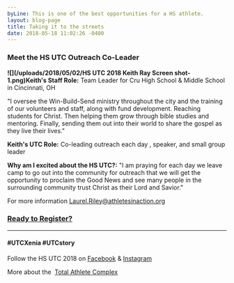 ```yaml
---
byLine: This is one of the best opportunities for a HS athlete.
layout: blog-page
title: Taking it to the streets
date: 2018-05-18 11:02:26 -0400
---
```

### Meet the HS UTC Outreach Co-Leader

**![](/uploads/2018/05/02/HS UTC 2018 Keith Ray Screen shot-1.png)Keith's Staff Role:**  Team Leader for Cru High School & Middle School in Cincinnati, OH

"I oversee the Win-Build-Send ministry throughout the city and the training of our volunteers and staff, along with fund development.  Reaching students for Christ.  Then helping them grow through bible studies and mentoring.  Finally, sending them out into their world to share the gospel as they live their lives."

**Keith's UTC Role:**  Co-leading outreach each day , speaker, and small group leader

**Why am I excited about the HS UTC?:**  "I am praying for each day we leave camp to go out into the community for outreach that we will get the opportunity to proclaim the Good News and see many people in the surrounding community trust Christ as their Lord and Savior."

For more information [Laurel.Riley@athletesinaction.org](mailto:laurel.riley@athletesinaction.org)

### [**Ready to Register?**]()

---

#### **#UTCXenia     #UTCstory**

Follow the HS UTC 2018 on  [Facebook](https://www.facebook.com/aiatotalathletecomplex/) & [Instagram](https://www.instagram.com/aia_sports_complex/)

More about the  [Total Athlete Complex](http://www.aiasportscomplex.com/)